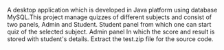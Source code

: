 A desktop application which is developed in Java platform using database MySQL.This project manage quizzes of different subjects 
and consist of two panels, Admin and Student. 
Student panel
from which one can start quiz of the selected subject. 
Admin panel 
In which the score and result is stored with student's details.
Extract the test.zip file for the source code. 
